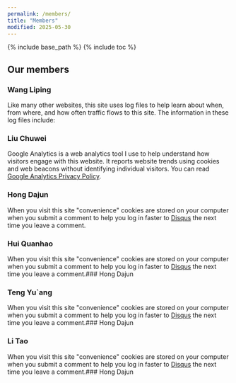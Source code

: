 ```yaml
---
permalink: /members/
title: "Members"
modified: 2025-05-30
---
```


{% include base_path %}
{% include toc %}

## Our members

### Wang Liping

Like many other websites, this site uses log files to help learn about when, from where, and how often traffic flows to this site. The information in these log files include:


### Liu Chuwei

Google Analytics is a web analytics tool I use to help understand how visitors engage with this website. It reports website trends using cookies and web beacons without identifying individual visitors. You can read [Google Analytics Privacy Policy](http://www.google.com/analytics/learn/privacy.html).

### Hong Dajun

When you visit this site "convenience" cookies are stored on your computer when you submit a comment to help you log in faster to [Disqus](http://disqus.com) the next time you leave a comment.

### Hui Quanhao

When you visit this site "convenience" cookies are stored on your computer when you submit a comment to help you log in faster to [Disqus](http://disqus.com) the next time you leave a comment.### Hong Dajun

### Teng Yu`ang

When you visit this site "convenience" cookies are stored on your computer when you submit a comment to help you log in faster to [Disqus](http://disqus.com) the next time you leave a comment.### Hong Dajun

### Li Tao

When you visit this site "convenience" cookies are stored on your computer when you submit a comment to help you log in faster to [Disqus](http://disqus.com) the next time you leave a comment.### Hong Dajun



